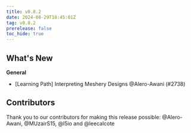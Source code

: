 ```yaml
---
title: v0.8.2
date: 2024-08-29T18:45:01Z
tag: v0.8.2
prerelease: false
toc_hide: true
---
```


## What's New
**General**
- [Learning Path] Interpreting Meshery Designs  @Alero-Awani (#2738)

## Contributors

Thank you to our contributors for making this release possible:
@Alero-Awani, @MUzairS15, @l5io and @leecalcote

